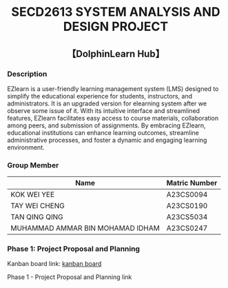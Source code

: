# <div align="center"> SECD2613 SYSTEM ANALYSIS AND DESIGN PROJECT
## <div align="center"> 【DolphinLearn Hub】
### Description
EZlearn is a user-friendly learning management system (LMS) designed to simplify the educational experience for students, instructors, and administrators. It is an upgraded version for elearning system after we  observe some issue of it. With its intuitive interface and streamlined features, EZlearn facilitates easy access to course materials, collaboration among peers, and submission of assignments. By embracing EZlearn, educational institutions can enhance learning outcomes, streamline administrative processes, and foster a dynamic and engaging learning environment.

### Group Member 
| Name  | Matric Number |
| ------------- | ------------- |
| KOK WEI YEE | A23CS0094 |
|TAY WEI CHENG | A23CS0190 | 
|TAN QING QING | A23CS5034 |
|MUHAMMAD AMMAR BIN MOHAMAD IDHAM | A23CS0247 |

### Phase 1: Project Proposal and Planning
<p> Kanban board link: <a href="https://github.com/users/KOKWEIYEE/projects/3">kanban board</a></p>
<p> Phase 1 - Project Proposal and Planning link</p>

